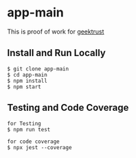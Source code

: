 # app-main

This is proof of work for [geektrust](https://www.geektrust.com/challenge/admin-ui)


## **Install and Run Locally**

```
$ git clone app-main
$ cd app-main
$ npm install
$ npm start
```

## **Testing and Code Coverage**

```
for Testing
$ npm run test

for code coverage
$ npx jest --coverage

```
